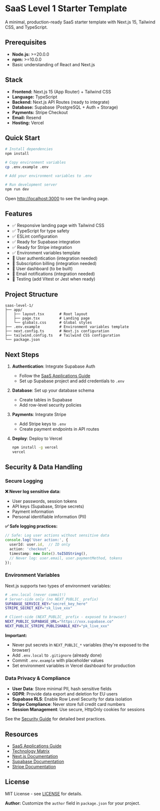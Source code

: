 # SaaS Level 1 Starter Template

A minimal, production-ready SaaS starter template with Next.js 15, Tailwind CSS, and TypeScript.

## Prerequisites

- **Node.js:** >=20.0.0
- **npm:** >=10.0.0
- Basic understanding of React and Next.js

## Stack

- **Frontend:** Next.js 15 (App Router) + Tailwind CSS
- **Language:** TypeScript
- **Backend:** Next.js API Routes (ready to integrate)
- **Database:** Supabase (PostgreSQL + Auth + Storage)
- **Payments:** Stripe Checkout
- **Email:** Resend
- **Hosting:** Vercel

## Quick Start

```bash
# Install dependencies
npm install

# Copy environment variables
cp .env.example .env

# Add your environment variables to .env

# Run development server
npm run dev
```

Open [http://localhost:3000](http://localhost:3000) to see the landing page.

## Features

- ✅ Responsive landing page with Tailwind CSS
- ✅ TypeScript for type safety
- ✅ ESLint configuration
- ✅ Ready for Supabase integration
- ✅ Ready for Stripe integration
- ✅ Environment variables template
- 🚧 User authentication (integration needed)
- 🚧 Subscription billing (integration needed)
- 🚧 User dashboard (to be built)
- 🚧 Email notifications (integration needed)
- 🚧 Testing (add Vitest or Jest when ready)

## Project Structure

```
saas-level-1/
├── app/
│   ├── layout.tsx       # Root layout
│   ├── page.tsx         # Landing page
│   └── globals.css      # Global styles
├── .env.example         # Environment variables template
├── next.config.ts       # Next.js configuration
├── tailwind.config.ts   # Tailwind CSS configuration
└── package.json
```

## Next Steps

1. **Authentication**: Integrate Supabase Auth
   - Follow the [SaaS Applications Guide](../../docs/project-types/saas-applications.md)
   - Set up Supabase project and add credentials to `.env`

2. **Database**: Set up your database schema
   - Create tables in Supabase
   - Add row-level security policies

3. **Payments**: Integrate Stripe
   - Add Stripe keys to `.env`
   - Create payment endpoints in API routes

4. **Deploy**: Deploy to Vercel
   ```bash
   npm install -g vercel
   vercel
   ```

## Security & Data Handling

### Secure Logging

**❌ Never log sensitive data:**
- User passwords, session tokens
- API keys (Supabase, Stripe secrets)
- Payment information
- Personal identifiable information (PII)

**✅ Safe logging practices:**
```typescript
// Safe: Log user actions without sensitive data
console.log('User action:', {
  userId: user.id,  // ID only
  action: 'checkout',
  timestamp: new Date().toISOString(),
  // Never log: user.email, user.paymentMethod, tokens
});
```

### Environment Variables

Next.js supports two types of environment variables:

```bash
# .env.local (never commit!)
# Server-side only (no NEXT_PUBLIC_ prefix)
SUPABASE_SERVICE_KEY="secret_key_here"
STRIPE_SECRET_KEY="sk_live_xxx"

# Client-side (NEXT_PUBLIC_ prefix - exposed to browser)
NEXT_PUBLIC_SUPABASE_URL="https://xxx.supabase.co"
NEXT_PUBLIC_STRIPE_PUBLISHABLE_KEY="pk_live_xxx"
```

**Important:**
- Never put secrets in `NEXT_PUBLIC_*` variables (they're exposed to the browser)
- Add `.env.local` to `.gitignore` (already done)
- Commit `.env.example` with placeholder values
- Set environment variables in Vercel dashboard for production

### Data Privacy & Compliance

- **User Data**: Store minimal PII, hash sensitive fields
- **GDPR**: Provide data export and deletion for EU users
- **Supabase RLS**: Enable Row Level Security for data isolation
- **Stripe Compliance**: Never store full credit card numbers
- **Session Management**: Use secure, HttpOnly cookies for sessions

See the [Security Guide](../../docs/security-guide.md) for detailed best practices.

## Resources

- [SaaS Applications Guide](../../docs/project-types/saas-applications.md)
- [Technology Matrix](../../docs/technology-matrix.md)
- [Next.js Documentation](https://nextjs.org/)
- [Supabase Documentation](https://supabase.com/docs)
- [Stripe Documentation](https://stripe.com/docs)

## License

MIT License - see [LICENSE](../../LICENSE) for details.

**Author:** Customize the `author` field in `package.json` for your project.
